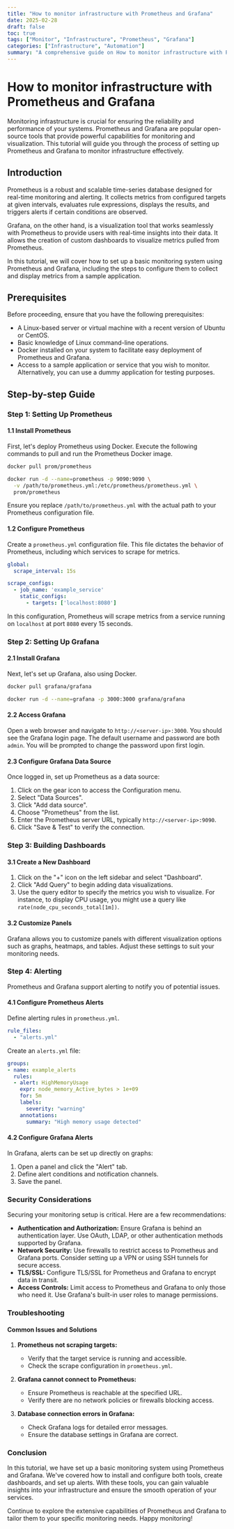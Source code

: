 ```yaml
---
title: "How to monitor infrastructure with Prometheus and Grafana"
date: 2025-02-28
draft: false
toc: true
tags: ["Monitor", "Infrastructure", "Prometheus", "Grafana"]
categories: ["Infrastructure", "Automation"]
summary: "A comprehensive guide on How to monitor infrastructure with Prometheus and Grafana."
---
```


# How to monitor infrastructure with Prometheus and Grafana

Monitoring infrastructure is crucial for ensuring the reliability and performance of your systems. Prometheus and Grafana are popular open-source tools that provide powerful capabilities for monitoring and visualization. This tutorial will guide you through the process of setting up Prometheus and Grafana to monitor infrastructure effectively.

## Introduction

Prometheus is a robust and scalable time-series database designed for real-time monitoring and alerting. It collects metrics from configured targets at given intervals, evaluates rule expressions, displays the results, and triggers alerts if certain conditions are observed.

Grafana, on the other hand, is a visualization tool that works seamlessly with Prometheus to provide users with real-time insights into their data. It allows the creation of custom dashboards to visualize metrics pulled from Prometheus.

In this tutorial, we will cover how to set up a basic monitoring system using Prometheus and Grafana, including the steps to configure them to collect and display metrics from a sample application.

## Prerequisites

Before proceeding, ensure that you have the following prerequisites:

- A Linux-based server or virtual machine with a recent version of Ubuntu or CentOS.
- Basic knowledge of Linux command-line operations.
- Docker installed on your system to facilitate easy deployment of Prometheus and Grafana.
- Access to a sample application or service that you wish to monitor. Alternatively, you can use a dummy application for testing purposes.

## Step-by-step Guide

### Step 1: Setting Up Prometheus

#### 1.1 Install Prometheus

First, let's deploy Prometheus using Docker. Execute the following commands to pull and run the Prometheus Docker image.

```bash
docker pull prom/prometheus

docker run -d --name=prometheus -p 9090:9090 \
  -v /path/to/prometheus.yml:/etc/prometheus/prometheus.yml \
  prom/prometheus
```

Ensure you replace `/path/to/prometheus.yml` with the actual path to your Prometheus configuration file.

#### 1.2 Configure Prometheus

Create a `prometheus.yml` configuration file. This file dictates the behavior of Prometheus, including which services to scrape for metrics.

```yaml
global:
  scrape_interval: 15s

scrape_configs:
  - job_name: 'example_service'
    static_configs:
      - targets: ['localhost:8080']
```

In this configuration, Prometheus will scrape metrics from a service running on `localhost` at port `8080` every 15 seconds.

### Step 2: Setting Up Grafana

#### 2.1 Install Grafana

Next, let's set up Grafana, also using Docker.

```bash
docker pull grafana/grafana

docker run -d --name=grafana -p 3000:3000 grafana/grafana
```

#### 2.2 Access Grafana

Open a web browser and navigate to `http://<server-ip>:3000`. You should see the Grafana login page. The default username and password are both `admin`. You will be prompted to change the password upon first login.

#### 2.3 Configure Grafana Data Source

Once logged in, set up Prometheus as a data source:

1. Click on the gear icon to access the Configuration menu.
2. Select "Data Sources".
3. Click "Add data source".
4. Choose "Prometheus" from the list.
5. Enter the Prometheus server URL, typically `http://<server-ip>:9090`.
6. Click "Save & Test" to verify the connection.

### Step 3: Building Dashboards

#### 3.1 Create a New Dashboard

1. Click on the "+" icon on the left sidebar and select "Dashboard".
2. Click "Add Query" to begin adding data visualizations.
3. Use the query editor to specify the metrics you wish to visualize. For instance, to display CPU usage, you might use a query like `rate(node_cpu_seconds_total[1m])`.

#### 3.2 Customize Panels

Grafana allows you to customize panels with different visualization options such as graphs, heatmaps, and tables. Adjust these settings to suit your monitoring needs.

### Step 4: Alerting

Prometheus and Grafana support alerting to notify you of potential issues.

#### 4.1 Configure Prometheus Alerts

Define alerting rules in `prometheus.yml`.

```yaml
rule_files:
  - "alerts.yml"
```

Create an `alerts.yml` file:

```yaml
groups:
- name: example_alerts
  rules:
  - alert: HighMemoryUsage
    expr: node_memory_Active_bytes > 1e+09
    for: 5m
    labels:
      severity: "warning"
    annotations:
      summary: "High memory usage detected"
```

#### 4.2 Configure Grafana Alerts

In Grafana, alerts can be set up directly on graphs:

1. Open a panel and click the "Alert" tab.
2. Define alert conditions and notification channels.
3. Save the panel.

### Security Considerations

Securing your monitoring setup is critical. Here are a few recommendations:

- **Authentication and Authorization:** Ensure Grafana is behind an authentication layer. Use OAuth, LDAP, or other authentication methods supported by Grafana.
- **Network Security:** Use firewalls to restrict access to Prometheus and Grafana ports. Consider setting up a VPN or using SSH tunnels for secure access.
- **TLS/SSL:** Configure TLS/SSL for Prometheus and Grafana to encrypt data in transit.
- **Access Controls:** Limit access to Prometheus and Grafana to only those who need it. Use Grafana's built-in user roles to manage permissions.

### Troubleshooting

#### Common Issues and Solutions

1. **Prometheus not scraping targets:**
   - Verify that the target service is running and accessible.
   - Check the scrape configuration in `prometheus.yml`.

2. **Grafana cannot connect to Prometheus:**
   - Ensure Prometheus is reachable at the specified URL.
   - Verify there are no network policies or firewalls blocking access.

3. **Database connection errors in Grafana:**
   - Check Grafana logs for detailed error messages.
   - Ensure the database settings in Grafana are correct.

### Conclusion

In this tutorial, we have set up a basic monitoring system using Prometheus and Grafana. We've covered how to install and configure both tools, create dashboards, and set up alerts. With these tools, you can gain valuable insights into your infrastructure and ensure the smooth operation of your services.

Continue to explore the extensive capabilities of Prometheus and Grafana to tailor them to your specific monitoring needs. Happy monitoring!